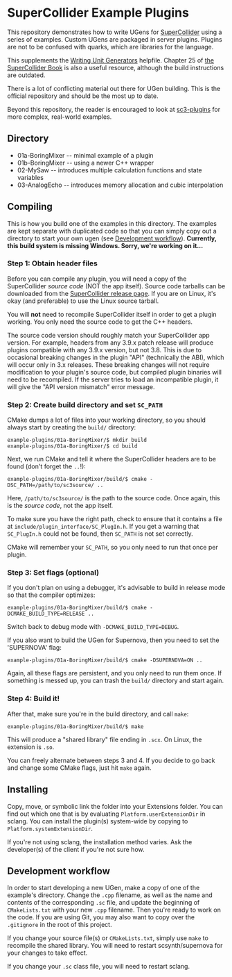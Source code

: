 # SuperCollider Example Plugins

This repository demonstrates how to write UGens for [SuperCollider](https://github.com/supercollider/supercollider) using a series of examples. Custom UGens are packaged in server plugins. Plugins are not to be confused with quarks, which are libraries for the language.

This supplements the [Writing Unit Generators](http://doc.sccode.org/Guides/WritingUGens.html) helpfile. Chapter 25 of [the SuperCollider Book](http://www.supercolliderbook.net/) is also a useful resource, although the build instructions are outdated.

There is a lot of conflicting material out there for UGen building. This is the official repository and should be the most up to date.

Beyond this repository, the reader is encouraged to look at [sc3-plugins](https://github.com/supercollider/sc3-plugins) for more complex, real-world examples.

## Directory

- 01a-BoringMixer -- minimal example of a plugin
- 01b-BoringMixer -- using a newer C++ wrapper
- 02-MySaw -- introduces multiple calculation functions and state variables
- 03-AnalogEcho -- introduces memory allocation and cubic interpolation

## Compiling

This is how you build one of the examples in this directory. The examples are kept separate with duplicated code so that you can simply copy out a directory to start your own ugen (see [Development workflow](#development-workflow)). **Currently, this build system is missing Windows. Sorry, we're working on it...**

### Step 1: Obtain header files

Before you can compile any plugin, you will need a copy of the SuperCollider *source code* (NOT the app itself). 
Source code tarballs can be downloaded from the [SuperCollider release page](https://github.com/supercollider/supercollider/releases). If you are on Linux, it's okay (and preferable) to use the Linux source tarball.

You will **not** need to recompile SuperCollider itself in order to get a plugin working. You only need the source code to get the C++ headers.

The source code version should roughly match your SuperCollider app version. For example, headers from any 3.9.x patch release will produce plugins compatible with any 3.9.x version, but not 3.8. This is due to occasional breaking changes in the plugin "API" (technically the ABI), which will occur only in 3.x releases. These breaking changes will not require modification to your plugin's source code, but compiled plugin binaries will need to be recompiled. If the server tries to load an incompatible plugin, it will give the "API version mismatch" error message.

### Step 2: Create build directory and set `SC_PATH`

CMake dumps a lot of files into your working directory, so you should always start by creating the `build/` directory:

```shell
example-plugins/01a-BoringMixer/$ mkdir build
example-plugins/01a-BoringMixer/$ cd build
```

Next, we run CMake and tell it where the SuperCollider headers are to be found (don't forget the `..`!):

```shell
example-plugins/01a-BoringMixer/build/$ cmake -DSC_PATH=/path/to/sc3source/ ..
```

Here, `/path/to/sc3source/` is the path to the source code. Once again, this is the *source code*, not the app itself.

To make sure you have the right path, check to ensure that it contains a file at `include/plugin_interface/SC_PlugIn.h`. If you get a warning that `SC_PlugIn.h` could not be found, then `SC_PATH` is not set correctly.

CMake will remember your `SC_PATH`, so you only need to run that once per plugin.

### Step 3: Set flags (optional)

If you don't plan on using a debugger, it's advisable to build in release mode so that the compiler optimizes:

```shell
example-plugins/01a-BoringMixer/build/$ cmake -DCMAKE_BUILD_TYPE=RELEASE ..
```

Switch back to debug mode with `-DCMAKE_BUILD_TYPE=DEBUG`.

If you also want to build the UGen for Supernova, then you need to set the 'SUPERNOVA' flag:

```shell
example-plugins/01a-BoringMixer/build/$ cmake -DSUPERNOVA=ON ..
```

Again, all these flags are persistent, and you only need to run them once. If something is messed up, you can trash the `build/` directory and start again.

### Step 4: Build it!

After that, make sure you're in the build directory, and call `make`:

```shell
example-plugins/01a-BoringMixer/build/$ make
```

This will produce a "shared library" file ending in `.scx`. On Linux, the extension is `.so`.

You can freely alternate between steps 3 and 4. If you decide to go back and change some CMake flags, just hit `make` again.

## Installing

Copy, move, or symbolic link the folder into your Extensions folder. You can find out which one that is by evaluating `Platform.userExtensionDir` in sclang. You can install the plugin(s) system-wide by copying to `Platform.systemExtensionDir`.

If you're not using sclang, the installation method varies. Ask the developer(s) of the client if you're not sure how.

## Development workflow

In order to start developing a new UGen, make a copy of one of the example's directory. Change the `.cpp` filename, as well as the name and contents of the corresponding `.sc` file, and update the beginning of `CMakeLists.txt` with your new `.cpp` filename. Then you're ready to work on the code. If you are using Git, you may also want to copy over the `.gitignore` in the root of this project.

If you change your source file(s) or `CMakeLists.txt`, simply use `make` to recompile the shared library. You will need to restart scsynth/supernova for your changes to take effect.

If you change your `.sc` class file, you will need to restart sclang.

